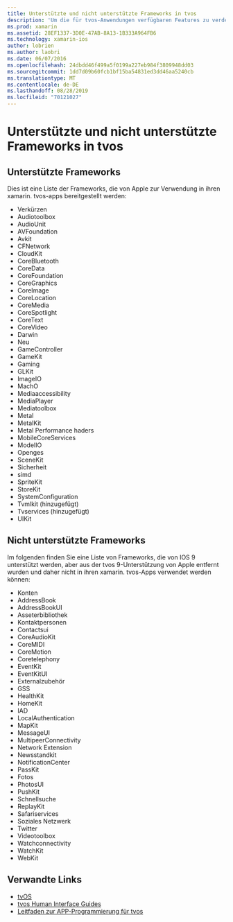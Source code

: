```yaml
---
title: Unterstützte und nicht unterstützte Frameworks in tvos
description: 'Um die für tvos-Anwendungen verfügbaren Features zu verdeutlichen, bietet dieses Dokument zwei Listen von Apple-Frameworks: die von tvos unterstützten und die von tvos nicht unterstützten Features.'
ms.prod: xamarin
ms.assetid: 28EF1337-3D0E-47AB-8A13-1B333A964FB6
ms.technology: xamarin-ios
author: lobrien
ms.author: laobri
ms.date: 06/07/2016
ms.openlocfilehash: 24dbdd46f499a5f0199a227eb984f3809948dd03
ms.sourcegitcommit: 1dd7d09b60fcb1bf15ba54831ed3dd46aa5240cb
ms.translationtype: MT
ms.contentlocale: de-DE
ms.lasthandoff: 08/28/2019
ms.locfileid: "70121027"
---
```

# <a name="supported-and-unsupported-frameworks-in-tvos"></a>Unterstützte und nicht unterstützte Frameworks in tvos

<a name="Supported-Frameworks" />

## <a name="supported-frameworks"></a>Unterstützte Frameworks

Dies ist eine Liste der Frameworks, die von Apple zur Verwendung in ihren xamarin. tvos-apps bereitgestellt werden:

- Verkürzen
- Audiotoolbox
- AudioUnit
- AVFoundation
- Avkit
- CFNetwork
- CloudKit
- CoreBluetooth
- CoreData
- CoreFoundation
- CoreGraphics
- CoreImage
- CoreLocation
- CoreMedia
- CoreSpotlight
- CoreText
- CoreVideo
- Darwin
- Neu
- GameController
- GameKit
- Gaming
- GLKit
- ImageIO
- MachO
- Mediaaccessibility
- MediaPlayer
- Mediatoolbox
- Metal
- MetalKit
- Metal Performance haders
- MobileCoreServices
- ModelIO
- Openges
- SceneKit
- Sicherheit
- simd
- SpriteKit
- StoreKit
- SystemConfiguration
- Tvmlkit (hinzugefügt)
- Tvservices (hinzugefügt)
- UIKit

<a name="Unsupported-Frameworks" />

## <a name="unsupported-frameworks"></a>Nicht unterstützte Frameworks

Im folgenden finden Sie eine Liste von Frameworks, die von IOS 9 unterstützt werden, aber aus der tvos 9-Unterstützung von Apple entfernt wurden und daher nicht in ihren xamarin. tvos-Apps verwendet werden können:

- Konten
- AddressBook
- AddressBookUI
- Asseterbibliothek
- Kontaktpersonen
- Contactsui
- CoreAudioKit
- CoreMIDI
- CoreMotion
- Coretelephony
- EventKit
- EventKitUI
- Externalzubehör
- GSS
- HealthKit
- HomeKit
- IAD
- LocalAuthentication
- MapKit
- MessageUI
- MultipeerConnectivity
- Network Extension
- Newsstandkit
- NotificationCenter
- PassKit
- Fotos
- PhotosUI
- PushKit
- Schnellsuche
- ReplayKit
- Safariservices
- Soziales Netzwerk
- Twitter
- Videotoolbox
- Watchconnectivity
- WatchKit
- WebKit



## <a name="related-links"></a>Verwandte Links

- [tvOS](https://developer.apple.com/tvos/)
- [tvos Human Interface Guides](https://developer.apple.com/tvos/human-interface-guidelines/)
- [Leitfaden zur APP-Programmierung für tvos](https://developer.apple.com/library/prerelease/tvos/documentation/General/Conceptual/AppleTV_PG/)
